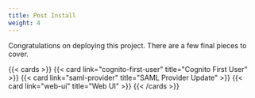 ```yaml
---
title: Post Install
weight: 4
---
```


Congratulations on deploying this project. There are a few final pieces to cover. 

{{< cards >}}
  {{< card link="cognito-first-user" title="Cognito First User" >}}
  {{< card link="saml-provider" title="SAML Provider Update" >}}
  {{< card link="web-ui" title="Web UI" >}}
{{< /cards >}}
